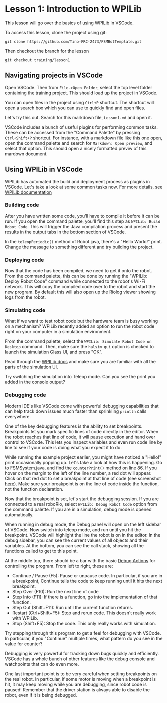 # Lesson 1: Introduction to WPILib

This lesson will go over the basics of using WPILib in VSCode.

To access this lesson, clone the project using git:

`git clone https://github.com/Tino-FRC-2473/FSMBotTemplate.git`

Then checkout the branch for the lesson

`git checkout training/lesson1`

## Navigating projects in VSCode
Open VSCode. Then from `File->Open Folder`, select the top level folder containing the training project. This should load up the project in VSCode.

You can open files in the project using `Ctrl+P` shortcut. The shortcut will open a search box which you can use to quickly find and open files.

Let's try this out. Search for this markdown file, `Lesson1.md` and open it.

VSCode includes a bunch of useful plugins for performing common tasks. These can be accessed from the "Command Palette" by pressing `Ctrl+Shift+P` shortcut. For instance, with a markdown file like this one open, open the command palette and search for `Markdown: Open preview`, and select that option. This should open a nicely formatted previw of this mardown document.

## Using WPILib in VSCode
WPILib has automated the build and deployment process as plugins in VSCode. Let's take a look at some common tasks now. For more details, see [WPILib documentation]()

### Building code
After you have written some code, you'll have to compile it before it can be run. If you open the command palette, you'll find this step as `WPILib: Build Robot Code`. This will trigger the Java compilation process and present the results in the output tabs in the bottom section of VSCode.

In the `teleopPeriodic()` method of Robot.java, there's a "Hello World!" print. Change the message to something different and try building the project.

### Deploying code
Now that the code has been compiled, we need to get it onto the robot. From the command palette, this can be done by running the "WPILib: Deploy Robot Code" command while connected to the robot's Wi-Fi network. This will copy the compiled code over to the robot and start the new program. By default this will also open up the Riolog viewer showing logs from the robot.

### Simulating code
What if we want to test robot code but the hardware team is busy working on a mechanism? WPILib recently added an option to run the robot code right on your computer in a simulation environment.

From the command palette, select the `WPILib: Simulate Robot Code on Desktop` command. Then, make sure the `halsim_gui` option is checked to launch the simulation Glass UI, and press "OK".

Read through the [WPILib docs](https://docs.wpilib.org/en/stable/docs/software/wpilib-tools/robot-simulation/simulation-gui.html) and make sure you are familiar with all the parts of the simulation UI.

Try switching the simulation into Teleop mode. Can you see the print you added in the console output?

### Debugging code

Modern IDE's like VSCode come with powerful debugging capabilities that can help track down issues much faster than sprinkling `println` calls everywhere.

One of the key debugging features is the ability to set breakpoints. Breakpoints let you mark specific lines of code directly in the editor. When the robot reaches that line of code, it will pause execution and hand over control to VSCode. This lets you inspect variables and even run code line by line to see if your code is doing what you expect it to do.

While running the example project earlier, you might have noticed a "Hello!" print occasionally popping up. Let's take a look at how this is happening. Go to FSMSystem.java, and find the `counterPrint()` method on line 86. If you hover on the margin to the left of the line number, a red dot will appear. Click on that red dot to set a breakpoint at that line of code (see screenshot [here](https://docs.wpilib.org/en/stable/docs/software/vscode-overview/debugging-robot-program.html#setting-a-breakpoint)). Make sure your breakpoint is on the line of code inside the function, not the function declaration.

Now that the breakpoint is set, let's start the debugging session. If you are connected to a real roboRio, select `WPILib: Debug Robot Code` option from the command palette. If you are in a simulation, debug mode is opened automatically.

When running in debug mode, the Debug panel will open on the left sidebar of VSCode. Now switch into teleop mode, and run until you hit the breakpoint. VSCode will highlight the line the robot is on in the editor. In the debug sidebar, you can see the current values of all objects and their variables. At the bottom, you can see the call stack, showing all the functions called to get to this point.

At the middle top, there should be a bar with the basic [Debug Actions](https://code.visualstudio.com/docs/editor/debugging#_debug-actions) for controlling the program. From left to right, these are:
* Continue / Pause (F5): Pause or unpause code. In particular, if you are in a breakpoint, Continue tells the code to keep running until it hits the next breakpoint.
* Step Over (F10): Run the next line of code
* Step Into (F11): If there is a function, go into the implementation of that function.
* Step Out (Shift+F11): Run until the current function returns.
* Restart (Ctrl+Shift+F5): Stop and rerun code. This doesn't really work with WPILib.
* Stop (Shift+F5): Stop the code. This only really works with simulation.

Try stepping through this program to get a feel for debugging with VSCode. In particular, if you "Continue" multiple times, what pattern do you see in the value for counter?

Debugging is very powerful for tracking down bugs quickly and efficiently. VSCode has a whole bunch of other features like the debug console and watchpoints that can do even more.

One last important point is to be very careful when setting breakpoints on the real robot. In particular, if some motor is moving when a breakpoint is hit, it may keep moving while you are debugging, since robot code is paused! Remember that the driver station is always able to disable the robot, even if it is being debugged.
